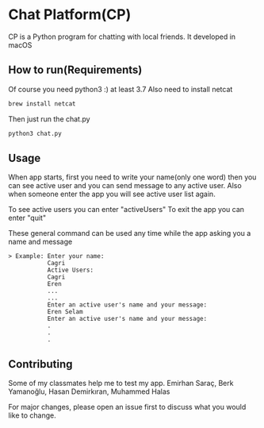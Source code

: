 ﻿# Chat Platform(CP)
CP is a Python program for chatting with local friends.
It developed in macOS

## How to run(Requirements) 
Of course you need python3 :) at least 3.7
Also need to install netcat
```bash
brew install netcat
```
Then just run the chat.py 
```bash
python3 chat.py
```

## Usage

When app starts, first you need to write your name(only one word) then you can see active user and you can send message to any active user. Also when someone enter the app you will see active user list again.

To see active users you can enter "activeUsers"
To exit the app you can enter "quit"

These general command can be used any time while the app asking you a name and message

	> Example: Enter your name:
			   Cagri
			   Active Users:
			   Cagri
			   Eren
			   ...
			   ...
			   Enter an active user's name and your message:
			   Eren Selam
			   Enter an active user's name and your message:
			   .
			   .
			   .


## Contributing
Some of my classmates help me to test my app.
Emirhan Saraç, Berk Yamanoğlu, Hasan Demirkıran, Muhammed Halas

For major changes,  please open an issue first to discuss what you would like to change.

